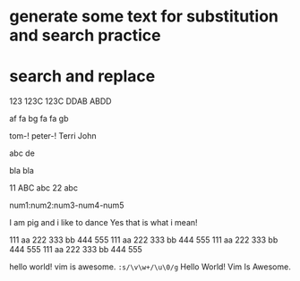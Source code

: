# generate some text for substitution and search practice

# search and replace

123 123C 123C DDAB ABDD

af fa bg
fa fa gb

tom-! peter-! Terri John

abc
de

bla bla

11 ABC abc 22 abc

num1:num2:num3-num4-num5

I am pig and i like to dance
Yes that is what i mean!

111 aa 222 333 bb 444 555
111 aa 222 333 bb 444 555
111 aa 222 333 bb 444 555
111 aa 222 333 bb 444 555

hello world! vim is awesome.
`:s/\v\w+/\u\0/g`
Hello World! Vim Is Awesome.
